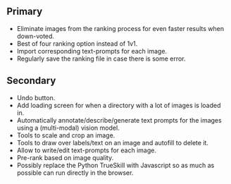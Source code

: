 ## Primary
- Eliminate images from the ranking process for even faster results when down-voted.
- Best of four ranking option instead of 1v1.
- Import corresponding text-prompts for each image.
- Regularly save the ranking file in case there is some error.

## Secondary
- Undo button.
- Add loading screen for when a directory with a lot of images is loaded in.
- Automatically annotate/describe/generate text prompts for the images using a (multi-modal) vision model.
- Tools to scale and crop an image.
- Tools to draw over labels/text on an image and autofill to delete it.
- Allow to write/edit text-prompts for each image.
- Pre-rank based on image quality.
- Possibly replace the Python TrueSkill with Javascript so as much as possible can run directly in the browser.